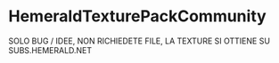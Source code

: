 # HemeraldTexturePackCommunity
SOLO BUG / IDEE, NON RICHIEDETE FILE, LA TEXTURE SI OTTIENE SU SUBS.HEMERALD.NET
